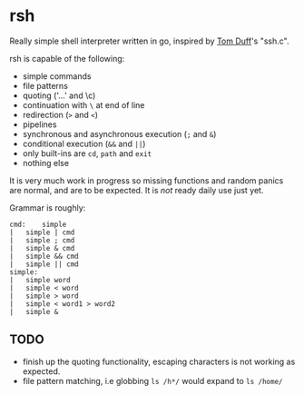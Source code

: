 # rsh

Really simple shell interpreter written in go, inspired by [Tom
Duff](https://en.wikipedia.org/wiki/Tom_Duff)'s "ssh.c".

rsh is capable of the following:

* simple commands
* file patterns
* quoting ('...' and \c)
* continuation with `\` at end of line
* redirection (`>` and `<`)
* pipelines
* synchronous and asynchronous execution (`;` and `&`)
* conditional execution (`&&` and `||`)
* only built-ins are `cd`, `path` and `exit`
* nothing else

It is very much work in progress so missing functions and random panics
are normal, and are to be expected.  It is _not_ ready daily use just
yet.

Grammar is roughly:

	cmd:	simple
	|	simple | cmd
	|	simple ; cmd
	|	simple & cmd
	|	simple && cmd
	|	simple || cmd
	simple:
	|	simple word
	|	simple < word
	|	simple > word
	|	simple < word1 > word2
	|	simple &

## TODO

* finish up the quoting functionality, escaping characters is not
  working as expected.
* file pattern matching, i.e globbing `ls /h*/` would expand to `ls /home/`
